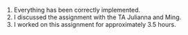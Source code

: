 1. Everything has been correctly implemented.
2. I discussed the assignment with the TA Julianna and Ming.
3. I worked on this assignment for approximately 3.5 hours. 